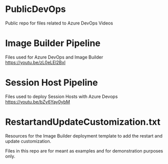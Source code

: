 # PublicDevOps
Public repo for files related to Azure DevOps Videos

# Image Builder Pipeline
Files used for Azure DevOps and Image Builder
https://youtu.be/zL0eLEl2BxI

# Session Host Pipeline
Files used to deploy Session Hosts with Azure Devops
https://youtu.be/bZy6Yay0ybM

# RestartandUpdateCustomization.txt
Resources for the Image Builder deployment template to add the restart and update customization. 

Files in this repo are for meant as examples and for demonstration purposes only.

